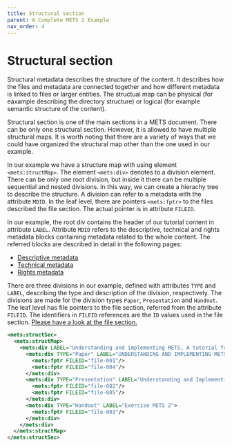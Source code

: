 ```yaml
---
title: Structural section
parent: A Complete METS 2 Example
nav_order: 4
---
```

# Structural section

Structural metadata describes the structure of the content. It describes how the files and metadata are connected together and how different metadata is linked to files or larger entities. The structual map can be physical (for eaxample describing the directory structure) or logical (for example semantic structure of the content).

Structural section is one of the main sections in a METS document. There can be only one structural section. However, it is allowed to have multiple structural maps. It is worth noting that there are a variety of ways that we could have organized the structural map other than the one used in our example.

In our example we have a structure map with using element `<mets:structMap>`. The element `<mets:div>` denotes to a division element. There can be only one root division, but inside it there can be multiple sequential and nested divisions. In this way, we can create a hierachy tree to describe the structure. A division can refer to a metadata with the attribute `MDID`. In the leaf level, there are pointers `<mets:fptr>` to the files described the file section. The actual pointer is in attribute `FILEID`. 

In our example, the root div contains the header of our tutorial content in attribute `LABEL`. Attribute `MDID` refers to the descriptive, technical and rights metadata blocks containing metadata related to the whole content. The referred blocks are described in detail in the following pages:

- [Descriptive metadata](./Descriptive%20metadata.html)
- [Technical metadata](./Technical%20metadata.html)
- [Rights metadata](./Rights%20metadata.html)

There are three divisions in our example, defined with attributes `TYPE` and `LABEL`, describing the type and description of the division, respectively. The divisions are made for the division types `Paper`, `Presentation` and `Handout`. The leaf level has file pointers to the file section, referred from the attribute `FILEID`. The identifiers in `FILEID` references are the `ID` values used in the file section. [Please have a look at the file section.](./File%20section.html)

```xml
<mets:structSec>
  <mets:structMap>
    <mets:div LABEL="Understanding and implementing METS, A tutorial focused on METS 2" MDID="dmd-001 tech-006 rights-001">        
      <mets:div TYPE="Paper" LABEL="UNDERSTANDING AND IMPLEMENTING METS: A tutorial focused on METS 2">
        <mets:fptr FILEID="file-001"/>
        <mets:fptr FILEID="file-004"/>
      </mets:div>        
      <mets:div TYPE="Presentation" LABEL="Understanding and Implementing METS">
        <mets:fptr FILEID="file-002"/>
        <mets:fptr FILEID="file-005"/>          
      </mets:div>        
      <mets:div TYPE="Handout" LABEL="Exercise METS 2">
        <mets:fptr FILEID="file-003"/>
      </mets:div>        
    </mets:div>
  </mets:structMap>
</mets:structSec>
```
